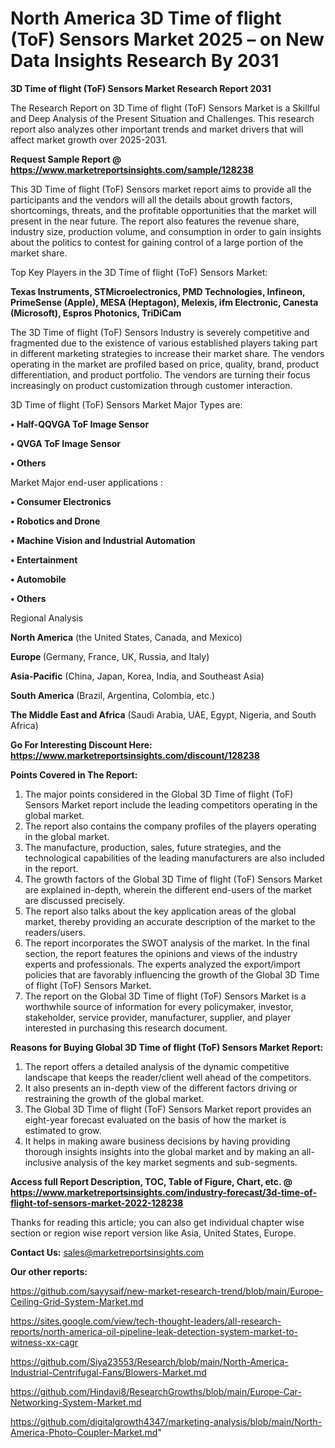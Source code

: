 # North America 3D Time of flight (ToF) Sensors Market 2025 – on New Data Insights Research By 2031

<strong>3D Time of flight (ToF) Sensors Market Research Report 2031</strong>

The Research Report on 3D Time of flight (ToF) Sensors Market is a Skillful and Deep Analysis of the Present Situation and Challenges. This research report also analyzes other important trends and market drivers that will affect market growth over 2025-2031.

<strong>Request Sample Report @ <a href=https://www.marketreportsinsights.com/sample/128238>https://www.marketreportsinsights.com/sample/128238</a></strong>

This 3D Time of flight (ToF) Sensors market report aims to provide all the participants and the vendors will all the details about growth factors, shortcomings, threats, and the profitable opportunities that the market will present in the near future. The report also features the revenue share, industry size, production volume, and consumption in order to gain insights about the politics to contest for gaining control of a large portion of the market share.

Top Key Players in the 3D Time of flight (ToF) Sensors Market:

<strong>Texas Instruments, STMicroelectronics, PMD Technologies, Infineon, PrimeSense (Apple), MESA (Heptagon), Melexis, ifm Electronic, Canesta (Microsoft), Espros Photonics, TriDiCam</strong>

The 3D Time of flight (ToF) Sensors Industry is severely competitive and fragmented due to the existence of various established players taking part in different marketing strategies to increase their market share. The vendors operating in the market are profiled based on price, quality, brand, product differentiation, and product portfolio. The vendors are turning their focus increasingly on product customization through customer interaction.

3D Time of flight (ToF) Sensors Market Major Types are:

<strong>• Half-QQVGA ToF Image Sensor

• QVGA ToF Image Sensor

• Others</strong>

Market Major end-user applications :

<strong>• Consumer Electronics

• Robotics and Drone

• Machine Vision and Industrial Automation

• Entertainment

• Automobile

• Others</strong>

Regional Analysis

</u><strong><b>North America</b></strong> (the United States, Canada, and Mexico)

<strong><b>Europe </b></strong>(Germany, France, UK, Russia, and Italy)

<strong><b>Asia-Pacific</b></strong> (China, Japan, Korea, India, and Southeast Asia)

<strong><b>South America</b></strong> (Brazil, Argentina, Colombia, etc.)

<strong><b>The Middle East and Africa</b></strong> (Saudi Arabia, UAE, Egypt, Nigeria, and South Africa)

<strong>Go For Interesting Discount Here: <a href=https://www.marketreportsinsights.com/discount/128238>https://www.marketreportsinsights.com/discount/128238</a></strong>

<strong>Points Covered in The Report:</strong>
<ol>
  <li>The major points considered in the Global 3D Time of flight (ToF) Sensors Market report include the leading competitors operating in the global market.</li>
  <li>The report also contains the company profiles of the players operating in the global market.</li>
  <li>The manufacture, production, sales, future strategies, and the technological capabilities of the leading manufacturers are also included in the report.</li>
  <li>The growth factors of the Global 3D Time of flight (ToF) Sensors Market are explained in-depth, wherein the different end-users of the market are discussed precisely.</li>
  <li>The report also talks about the key application areas of the global market, thereby providing an accurate description of the market to the readers/users.</li>
  <li>The report incorporates the SWOT analysis of the market. In the final section, the report features the opinions and views of the industry experts and professionals. The experts analyzed the export/import policies that are favorably influencing the growth of the Global 3D Time of flight (ToF) Sensors Market.</li>
  <li>The report on the Global 3D Time of flight (ToF) Sensors Market is a worthwhile source of information for every policymaker, investor, stakeholder, service provider, manufacturer, supplier, and player interested in purchasing this research document.</li>
</ol>
<strong>Reasons for Buying Global 3D Time of flight (ToF) Sensors Market Report:</strong>

<ol>
  <li>The report offers a detailed analysis of the dynamic competitive landscape that keeps the reader/client well ahead of the competitors.</li>
  <li>It also presents an in-depth view of the different factors driving or restraining the growth of the global market.</li>
  <li>The Global 3D Time of flight (ToF) Sensors Market report provides an eight-year forecast evaluated on the basis of how the market is estimated to grow.</li>
  <li>It helps in making aware business decisions by having providing thorough insights insights into the global market and by making an all-inclusive analysis of the key market segments and sub-segments.</li>
</ol>
<strong>Access full Report Description, TOC, Table of Figure, Chart, etc. @ <a href=https://www.marketreportsinsights.com/industry-forecast/3d-time-of-flight-tof-sensors-market-2022-128238>https://www.marketreportsinsights.com/industry-forecast/3d-time-of-flight-tof-sensors-market-2022-128238</a></strong>


Thanks for reading this article; you can also get individual chapter wise section or region wise report version like Asia, United States, Europe.

<strong>Contact Us:</strong>
sales@marketreportsinsights.com

<strong>Our other reports:</strong>

<a href=https://github.com/sayysaif/new-market-research-trend/blob/main/Europe-Ceiling-Grid-System-Market.md>https://github.com/sayysaif/new-market-research-trend/blob/main/Europe-Ceiling-Grid-System-Market.md</a>

<a href=https://sites.google.com/view/tech-thought-leaders/all-research-reports/north-america-oil-pipeline-leak-detection-system-market-to-witness-xx-cagr>https://sites.google.com/view/tech-thought-leaders/all-research-reports/north-america-oil-pipeline-leak-detection-system-market-to-witness-xx-cagr</a>

<a href=https://github.com/Siya23553/Research/blob/main/North-America-Industrial-Centrifugal-Fans/Blowers-Market.md>https://github.com/Siya23553/Research/blob/main/North-America-Industrial-Centrifugal-Fans/Blowers-Market.md</a>

<a href=https://github.com/Hindavi8/ResearchGrowths/blob/main/Europe-Car-Networking-System-Market.md>https://github.com/Hindavi8/ResearchGrowths/blob/main/Europe-Car-Networking-System-Market.md</a>

<a href=https://github.com/digitalgrowth4347/marketing-analysis/blob/main/North-America-Photo-Coupler-Market.md>https://github.com/digitalgrowth4347/marketing-analysis/blob/main/North-America-Photo-Coupler-Market.md</a>"
